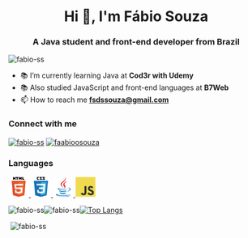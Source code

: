 <h1 align="center">Hi 👋, I'm Fábio Souza</h1>
<h3 align="center">A Java student and front-end developer from Brazil</h3>

<p align="left"> <img src="https://komarev.com/ghpvc/?username=fabio-ss&label=Profile%20views&color=0e75b6&style=flat" alt="fabio-ss" /> </p>

- 📚 I’m currently learning Java at **Cod3r with Udemy**
- 📚 Also studied JavaScript and front-end languages at **B7Web**
- 📫 How to reach me **fsdssouza@gmail.com**

<h3 align="left">Connect with me</h3>
<p align="left">
<a href="https://linkedin.com/in/fabio-ss" target="blank"><img align="center" src="https://raw.githubusercontent.com/rahuldkjain/github-profile-readme-generator/22064237dce9d9052582c108ace3c161b646dfd9/src/images/icons/Social/linked-in-alt.svg" alt="fabio-ss" height="30" width="40" /></a>
<a href="https://twitter.com/faabioosouza" target="blank"><img align="center" src="https://raw.githubusercontent.com/rahuldkjain/github-profile-readme-generator/22064237dce9d9052582c108ace3c161b646dfd9/src/images/icons/Social/twitter.svg" alt="faabioosouza" height="30" width="40" /></a>
</p>

<h3 align="left">Languages</h3>
<p align="left"> 
  
  <a href="https://www.w3.org/html/" target="_blank"> 
    <img src="https://raw.githubusercontent.com/devicons/devicon/master/icons/html5/html5-original-wordmark.svg" alt="html5" width="40" height="40"/> </a> 
     
  <a href="https://www.w3schools.com/css/" target="_blank"> 
    <img src="https://raw.githubusercontent.com/devicons/devicon/master/icons/css3/css3-original-wordmark.svg" alt="css3" width="40" height="40"/> </a> 
  
  <a href="https://www.java.com" target="_blank"> 
    <img src="https://raw.githubusercontent.com/devicons/devicon/master/icons/java/java-original.svg" alt="java" width="40" height="40"/> </a> 
  
  <a href="https://developer.mozilla.org/en-US/docs/Web/JavaScript" target="_blank"> 
    <img src="https://raw.githubusercontent.com/devicons/devicon/master/icons/javascript/javascript-original.svg" alt="javascript" width="40" height="40"/> </a> </p>

<p><img align="left" src="https://github-readme-stats.vercel.app/api/top-langs?username=fabio-ss&show_icons=true&locale=en&layout=compact&?theme=tokyonight" alt="fabio-ss" /></p>

<p><img align="left" src="https://github-readme-stats.vercel.app/api/top-langs/?username=fabio-ss&layout=compact&theme=tokyonight" alt="fabio-ss" /></p>

[![Top Langs](https://github-readme-stats.vercel.app/api/top-langs/?username=fabio-ss&layout=compact&theme=tokyonight)](https://github.com/anuraghazra/github-readme-stats)


<p>&nbsp;<img align="center" src="https://github-readme-stats.vercel.app/api?username=fabio-ss&show_icons=true&theme=tokyonight" alt="fabio-ss" /></p>
